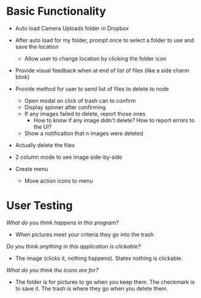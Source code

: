 # Basic Functionality

* Auto load Camera Uploads folder in Dropbox

* After auto load for my folder, prompt once to select a folder to use and save the location
    * Allow user to change location by clicking the folder icon

* Provide visual feedback when at end of list of files (like a side charm blink)

* Provide method for user to send list of files to delete to node
    * Open modal on click of trash can to confirm
    * Display spinner after confirming
    * If any images failed to delete, report those ones
        * How to know if any image didn't delete? How to report errors to the UI?
    * Show a notification that n images were deleted

* Actually delete the files

* 2 column mode to see image side-by-side

* Create menu
    * Move action icons to menu

# User Testing

_What do you think happens in this program?_  
* When pictures meet your criteria they go into the trash

_Do you think anything in this application is clickable?_
* The image (clicks it, nothing happens). States nothing is clickable.

_What do you think the icons are for?_
* The folder is for pictures to go when you keep them. The checkmark is to save it. The trash is where they go when you delete them.
